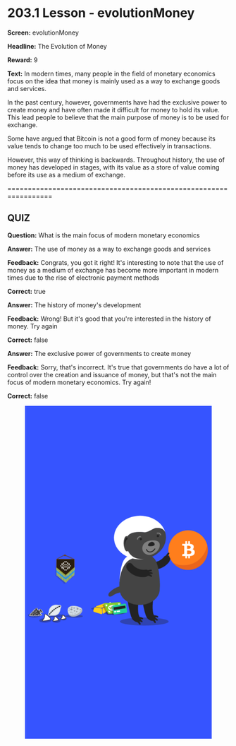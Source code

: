# 203.1 Lesson - evolutionMoney

**Screen:** evolutionMoney

**Headline:** The Evolution of Money

**Reward:** 9

**Text:** In modern times, many people in the field of monetary economics focus on the idea that money is mainly used as a way to exchange goods and services.

In the past century, however, governments have had the exclusive power to create money and have often made it difficult for money to hold its value. This lead people to believe that the main purpose of money is to be used for exchange.

Some have argued that Bitcoin is not a good form of money because its value tends to change too much to be used effectively in transactions.

However, this way of thinking is backwards. Throughout history, the use of money has developed in stages, with its value as a store of value coming before its use as a medium of exchange.


=================================================================

## QUIZ

**Question:** What is the main focus of modern monetary economics


**Answer:** The use of money as a way to exchange goods and services

**Feedback:** Congrats, you got it right! It&#x27;s interesting to note that the use of money as a medium of exchange has become more important in modern times due to the rise of electronic payment methods

**Correct:** true

**Answer:** The history of money&#x27;s development

**Feedback:** Wrong! But it&#x27;s good that you&#x27;re interested in the history of money. Try again

**Correct:** false

**Answer:** The exclusive power of governments to create money

**Feedback:** Sorry, that&#x27;s incorrect. It&#x27;s true that governments do have a lot of control over the creation and issuance of money, but that&#x27;s not the main focus of modern monetary economics. Try again!

**Correct:** false


<figure><img src="../.gitbook/assets/203-01.png" alt=""><figcaption></figcaption></figure>

